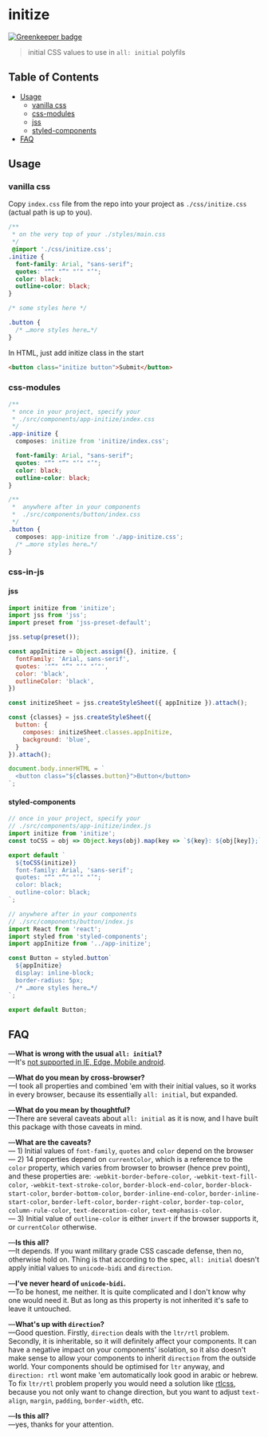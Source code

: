 # initize

[![Greenkeeper badge](https://badges.greenkeeper.io/iamstarkov/initize.svg)](https://greenkeeper.io/)

> initial CSS values to use in `all: initial` polyfils

## Table of Contents

* [Usage](#usage)
  * [vanilla css](#vanilla-css)
  * [css-modules](#css-modules)
  * [jss](#jss)
  * [styled-components](#styled-components)
* [FAQ](#faq)

## Usage

### vanilla css

Copy `index.css` file from the repo into your project as `./css/initize.css` (actual path is up to you).

```css
/**
 * on the very top of your ./styles/main.css
 */
 @import './css/initize.css';
.initize {
  font-family: Arial, "sans-serif";
  quotes: "“" "”" "‘" "’";
  color: black;
  outline-color: black;
}

/* some styles here */

.button {
  /* …more styles here…*/
}
```

In HTML, just add initize class in the start

```html
<button class="initize button">Submit</button>
```

### css-modules

```css
/**
 * once in your project, specify your
 * ./src/components/app-initize/index.css
 */
.app-initize {
  composes: initize from 'initize/index.css';

  font-family: Arial, "sans-serif";
  quotes: "“" "”" "‘" "’";
  color: black;
  outline-color: black;
}

/**
 *  anywhere after in your components
 *  ./src/components/button/index.css
 */
.button {
  composes: app-initize from './app-initize.css';
  /* …more styles here…*/
}

```

### css-in-js

#### jss

```js
import initize from 'initize';
import jss from 'jss';
import preset from 'jss-preset-default';

jss.setup(preset());

const appInitize = Object.assign({}, initize, {
  fontFamily: 'Arial, sans-serif',
  quotes: '"“" "”" "‘" "’"',
  color: 'black',
  outlineColor: 'black',
})

const initizeSheet = jss.createStyleSheet({ appInitize }).attach();

const {classes} = jss.createStyleSheet({
  button: {
    composes: initizeSheet.classes.appInitize,
    background: 'blue',
  }
}).attach();

document.body.innerHTML = `
  <button class="${classes.button}">Button</button>
`;

```

#### styled-components

```js
// once in your project, specify your
// ./src/components/app-initize/index.js
import initize from 'initize';
const toCSS = obj => Object.keys(obj).map(key => `${key}: ${obj[key]};`).join('\n');

export default `
  ${toCSS(initize)}
  font-family: Arial, 'sans-serif';
  quotes: "“" "”" "‘" "’";
  color: black;
  outline-color: black;
`;

// anywhere after in your components
// ./src/components/button/index.js
import React from 'react';
import styled from 'styled-components';
import appInitize from '../app-initize';

const Button = styled.button`
  ${appInitize}
  display: inline-block;
  border-radius: 5px;
  /* …more styles here…*/
`;

export default Button;
```

## FAQ

—**What is wrong with the usual `all: initial`?**  
—It's [not supported in IE, Edge, Mobile android][IEEDGE].

—**What do you mean by cross-browser?**  
—I took all properties and combined 'em with their initial values, so it works in every browser, because its essentially `all: initial`, but expanded.

—**What do you mean by thoughtful?**  
—There are several caveats about `all: initial` as it is now, and I have built this package with those caveats in mind.

—**What are the caveats?**  
— 1) Initial values of `font-family`, `quotes` and `color` depend on the browser  
— 2) 14 properties depend on `currentColor`, which is a reference to the `color` property, which varies from browser to browser (hence prev point), and these properties are: `-webkit-border-before-color`, `-webkit-text-fill-color`, `-webkit-text-stroke-color`, `border-block-end-color`, `border-block-start-color`, `border-bottom-color`, `border-inline-end-color`, `border-inline-start-color`, `border-left-color`, `border-right-color`, `border-top-color`, `column-rule-color`, `text-decoration-color`, `text-emphasis-color`.  
— 3) Initial value of `outline-color` is either `invert` if the browser supports it, or `currentColor` otherwise.

—**Is this all?**  
—It depends. If you want military grade CSS cascade defense, then no, otherwise hold on. Thing is that according to the spec, `all: initial` doesn't apply initial values to `unicode-bidi` and `direction`.

—**I've never heard of `unicode-bidi`.**  
—To be honest, me neither. It is quite complicated and I don't know why one would need it. But as long as this property is not inherited it's safe to leave it untouched.

—**What's up with `direction`?**  
—Good question. Firstly, `direction` deals with the `ltr/rtl` problem. Secondly, it is inheritable, so it will definitely affect your components. It can have a negative impact on your components' isolation, so it also doesn't make sense to allow your components to inherit `direction` from the outside world. Your components should be optimised for `ltr` anyway, and `direction: rtl` wont make 'em automatically look good in arabic or hebrew. To fix `ltr/rtl` problem properly you would need a solution like [rtlcss][], because you not only want to change direction, but you want to adjust `text-align`, `margin`, `padding`, `border-width`, etc.

—**Is this all?**  
—yes, thanks for your attention.

[IEEDGE]: http://caniuse.com/#feat=css-all
[rtlcss]: https://github.com/MohammadYounes/rtlcss
